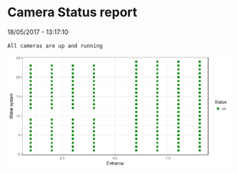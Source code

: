 Camera Status report
================
18/05/2017 - 13:17:10

    All cameras are up and running

![](camreport_files/figure-markdown_github/unnamed-chunk-2-1.png)
